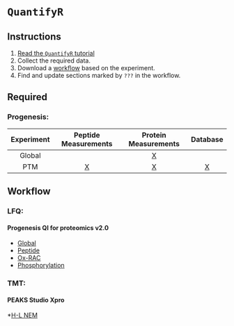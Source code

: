 # `QuantifyR`

## Instructions

1. [Read the `QuantifyR` tutorial](https://hickslab.github.io/QuantifyR/)
2. Collect the required data.
3. Download a [workflow](https://github.com/hickslab/QuantifyR/tree/master/workflow) based on the experiment.
4. Find and update sections marked by `???` in the workflow.

## Required

### Progenesis:

|Experiment|Peptide Measurements|Protein Measurements|Database|
|:-:|:-:|:-:|:-:|
|Global||[X](https://raw.githubusercontent.com/hickslab/QuantifyR/master/data/20180502_WOS52_Cr_UPS_protm.csv)||
|PTM|[X](https://raw.githubusercontent.com/hickslab/QuantifyR/master/data/20190123_EWM_AZD1_R_rank-lessthan11-include_uniprot_pepm.csv)|[X](https://raw.githubusercontent.com/hickslab/QuantifyR/master/data/20190123_EWM_AZD1_R_rank-lessthan11-include_uniprot_protm.csv)|[X](https://raw.githubusercontent.com/hickslab/QuantifyR/master/data/Cr_uniprot_crap_20190130.fasta)|

## Workflow

### LFQ:

#### Progenesis QI for proteomics v2.0
* [Global](https://raw.githubusercontent.com/hickslab/QuantifyR/master/workflow/Global-LFQ.R)
* [Peptide](https://raw.githubusercontent.com/hickslab/QuantifyR/master/workflow/Peptide-LFQ.R)
* [Ox-RAC](https://raw.githubusercontent.com/hickslab/QuantifyR/master/workflow/OxRAC-LFQ.R)
* [Phosphorylation](https://raw.githubusercontent.com/hickslab/QuantifyR/master/workflow/Phospho-LFQ.R)

### TMT:

#### PEAKS Studio Xpro
*[H-L NEM](https://github.com/hickslab/QuantifyR/blob/master/workflow/H-L_NEM_TMT.R)
